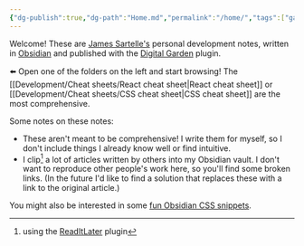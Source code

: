 ```yaml
---
{"dg-publish":true,"dg-path":"Home.md","permalink":"/home/","tags":["gardenEntry"]}
---
```



Welcome! These are [James Sartelle's](https://github.com/jsartelle) personal development notes, written in [Obsidian](https://obsidian.md/) and published with the [Digital Garden](https://github.com/oleeskild/obsidian-digital-garden) plugin.

⬅️ Open one of the folders on the left and start browsing! The [[Development/Cheat sheets/React cheat sheet\|React cheat sheet]] or [[Development/Cheat sheets/CSS cheat sheet\|CSS cheat sheet]] are the most comprehensive.

Some notes on these notes:

- These aren't meant to be comprehensive! I write them for myself, so I don't include things I already know well or find intuitive.
- I clip[^1] a lot of articles written by others into my Obsidian vault. I don't want to reproduce other people's work here, so you'll find some broken links. (In the future I'd like to find a solution that replaces these with a link to the original article.)

You might also be interested in some [fun Obsidian CSS snippets](https://github.com/jsartelle/Obsidian-Snippets).

[^1]: using the [ReadItLater](https://github.com/DominikPieper/obsidian-ReadItLater) plugin
